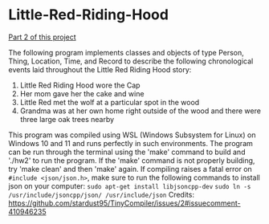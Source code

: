 # Little-Red-Riding-Hood


[Part 2 of this project](https://github.com/mlund2k/Little-Red-Riding-Hood-Part-2)


The following program implements classes and objects of type Person, Thing, Location, Time, and 
Record to describe the following chronological events laid throughout the Little Red Riding Hood 
story:


1. Little Red Riding Hood wore the Cap
2. Her mom gave her the cake and wine
3. Little Red met the wolf at a particular spot in the wood
4. Grandma was at her own home right outside of the wood and there were three large oak trees 
nearby


This program was compiled using WSL (Windows Subsystem for Linux) on Windows 10 and 11 and runs perfectly in such environments.
The program can be run through the terminal using the 'make' command to build and './hw2' to
run the program. If the 'make' command is not properly building, try 'make clean' and then 'make' 
again.
If compiling raises a fatal error on ```#include <json/json.h>```, make sure to run the following commands to install json on your computer:
```sudo apt-get install libjsoncpp-dev```
```sudo ln -s /usr/include/jsoncpp/json/ /usr/include/json```
Credits: https://github.com/stardust95/TinyCompiler/issues/2#issuecomment-410946235
